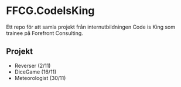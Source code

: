 # FFCG.CodeIsKing

Ett repo för att samla projekt från internutbildningen Code is King som trainee på Forefront Consulting.

## Projekt
* Reverser (2/11)
* DiceGame (16/11)
* Meteorologist (30/11)